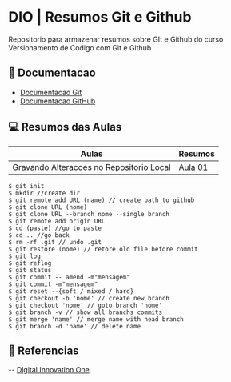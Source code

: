 
# DIO | Resumos Git e Github

Repositorio para armazenar resumos sobre GIt e Github do curso Versionamento de Codigo com Git e Github

## 📑 Documentacao
- [Documentacao Git](https://git-scm.com/doc)
- [Documentacao GitHub](https://docs.github.com/)

## 💻 Resumos das Aulas
| Aulas | Resumos |
| -----| ---------|
|Gravando Alteracoes no Repositorio Local |[Aula 01](https://web.dio.me/track/coding-the-future-xp-full-stack-developer/course/406684a4-396d-4160-94b9-ead934e18564/learning/599dd3dd-d189-474f-a55c-22f37b4472da?autoplay=1)|


```
$ git init
$ mkdir //create dir
$ git remote add URL (name) // create path to github
$ git clone URL (nome)
$ git clone URL --branch nome --single branch
$ git remote add origin URL
$ cd (paste) //go to paste
$ cd .. //go back
$ rm -rf .git // undo .git 
$ git restore (nome) // retore old file before commit
$ git log
$ git reflog
$ git status
$ git commit -- amend -m"mensagem"
$ git commit -m"mensagem"
$ git reset --{soft / mixed / hard}
$ git checkout -b 'nome' // create new branch
$ git checkout 'nome' // goto branch 'nome'
$ git branch -v // show all branchs commits
$ git merge 'name' // merge name with head branch
$ git branch -d 'name' // delete name
```

## 🔎 Referencias
-- [Digital Innovation One](https://web.dio.me/).
